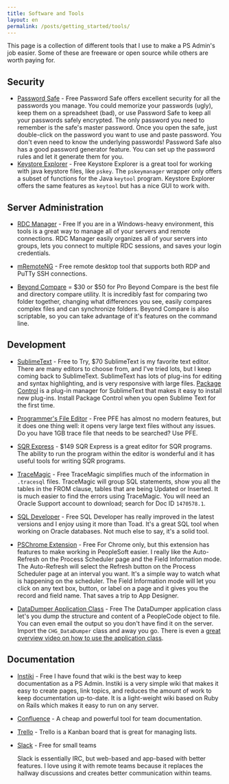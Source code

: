 ```yaml
---
title: Software and Tools
layout: en
permalink: /posts/getting_started/tools/
---
```



This page is a collection of different tools that I use to make a PS Admin's job easier. Some of these are freeware or open source while others are worth paying for.

## Security

*   [Password Safe][1] - Free Password Safe offers excellent security for all the passwords you manage. You could memorize your passwords (ugly), keep them on a spreadsheet (bad), or use Password Safe to keep all your passwords safely encrypted. The only password you need to remember is the safe's master password. Once you open the safe, just double-click on the password you want to use and paste password. You don't even need to know the underlying passwords! Password Safe also has a good password generator feature. You can set up the password rules and let it generate them for you.
*   [Keystore Explorer][2] - Free Keystore Explorer is a great tool for working with java keystore files, like `pskey`. The `pskeymanager` wrapper only offers a subset of functions for the Java `keytool` program. Keystore Explorer offers the same features as `keytool` but has a nice GUI to work with.

## Server Administration

*   [RDC Manager][3] - Free If you are in a Windows-heavy environment, this tools is a great way to manage all of your servers and remote connections. RDC Manager easily organizes all of your servers into groups, lets you connect to multiple RDC sessions, and saves your login credentials.

*   [mRemoteNG][4] - Free remote desktop tool that supports both RDP and PuTTy SSH connections.

*   [Beyond Compare][5] = $30 or $50 for Pro Beyond Compare is the best file and directory compare utility. It is incredibly fast for comparing two folder together, changing what differences you see, easily compares complex files and can synchronize folders. Beyond Compare is also scriptable, so you can take advantage of it's features on the command line.

## Development

*   [SublimeText][6] - Free to Try, $70 SublimeText is my favorite text editor. There are many editors to choose from, and I've tried lots, but I keep coming back to SublimeText. SublimeText has lots of plug-ins for editing and syntax highlighting, and is very responsive with large files. [Package Control][7] is a plug-in manager for SublimeText that makes it easy to install new plug-ins. Install Package Control when you open Sublime Text for the first time.

*   [Programmer's File Editor][8] - Free PFE has almost no modern features, but it does one thing well: it opens very large text files without any issues. Do you have 1GB trace file that needs to be searched? Use PFE.

*   [SQR Express][9] - $149 SQR Express is a great editor for SQR programs. The ability to run the program within the editor is wonderful and it has useful tools for writing SQR programs.

*   [TraceMagic][10] - Free TraceMagic simplifies much of the information in `.tracesql` files. TraceMagic will group SQL statements, show you all the tables in the FROM clause, tables that are being Updated or Inserted. It is much easier to find the errors using TraceMagic. You will need an Oracle Support account to download; search for Doc ID `1470578.1`.

*   [SQL Developer][11] - Free SQL Developer has really improved in the latest versions and I enjoy using it more than Toad. It's a great SQL tool when working on Oracle databases. Not much else to say, it's a solid tool.

*   [PSChrome Extension][12] - Free For Chrome only, but this extension has features to make working in PeopleSoft easier. I really like the Auto-Refresh on the Process Scheduler page and the Field Information mode. The Auto-Refresh will select the Refresh button on the Process Scheduler page at an interval you want. It's a simple way to watch what is happening on the scheduler. The Field Information mode will let you click on any text box, button, or label on a page and it gives you the record and field name. That saves a trip to App Designer.

*   [DataDumper Application Class][13] - Free The DataDumper application class let's you dump the structure and content of a PeopleCode object to file. You can even email the output so you don't have find it on the server. Import the `CHG_DataDumper` class and away you go. There is even a [great overview video on how to use the application class][14].

## Documentation

*   [Instiki][15] - Free I have found that wiki is the best way to keep documentation as a PS Admin. Instiki is a very simple wiki that makes it easy to create pages, link topics, and reduces the amount of work to keep documentation up-to-date. It is a light-weight wiki based on Ruby on Rails which makes it easy to run on any server.

*   [Confluence](https://www.atlassian.com/software/confluence) - A cheap and powerful tool for team documentation.

*   [Trello](https://trello.com/) - Trello is a Kanban board that is great for managing lists.

*   [Slack][16] - Free for small teams
    
    Slack is essentially IRC, but web-based and app-based with better features. I love using it with remote teams because it replaces the hallway discussions and creates better communication within teams.

 [1]: http://www.pwsafe.org
 [2]: http://keystore-explorer.sourceforge.net
 [3]: http://www.microsoft.com/en-us/download/details.aspx?id=44989
 [4]: https://github.com/mRemoteNG/mRemoteNG
 [5]: http://www.scootersoftware.com
 [6]: http://www.sublimetext.com
 [7]: https://packagecontrol.io/installation#st3
 [8]: http://www.lancaster.ac.uk/~steveb/cpaap/pfe/pfefiles.htm
 [9]: http://sqrexpress.com
 [10]: http://support.oracle.com
 [11]: http://www.oracle.com/technetwork/developer-tools/sql-developer/downloads/index.html
 [12]: https://chrome.google.com/webstore/detail/pschrome/cpgoncheakfjhldfbebekijoeaabnfeb?hl=en
 [13]: http://www.cedarhillsgroup.com/training-videos/peoplecode-debugging-with-the-datadumper
 [14]: http://www.cedarhillsgroup.com/knowledge-base/kbarticles/introduction-to-the-datadumper-logger
 [15]: https://github.com/parasew/instiki
 [16]: https://slack.com